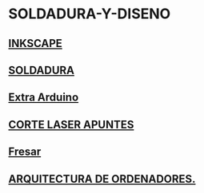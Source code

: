 # SOLDADURA-Y-DISENO

## [INKSCAPE](https://github.com/chenbangwei/SOLDADURA-Y-DISENO/blob/main/INKSCAPE.md)

## [SOLDADURA](https://github.com/chenbangwei/SOLDADURA-Y-DISENO/blob/main/SOLDADURA.md)

## [Extra Arduino](https://github.com/chenbangwei/SOLDADURA-Y-DISENO/blob/main/Extra%20Arduino.md)


## [CORTE LASER APUNTES](https://github.com/chenbangwei/SOLDADURA-Y-DISENO/blob/main/CORTE%20LASER.md)

## [Fresar](https://github.com/chenbangwei/SOLDADURA-Y-DISENO/blob/main/Fresar.md)


## [ARQUITECTURA DE ORDENADORES.](https://github.com/chenbangwei/SOLDADURA-Y-DISENO/blob/main/ARQUITECTURA%20DE%20ORDENADORES.md%F0%9F%98%A1)
